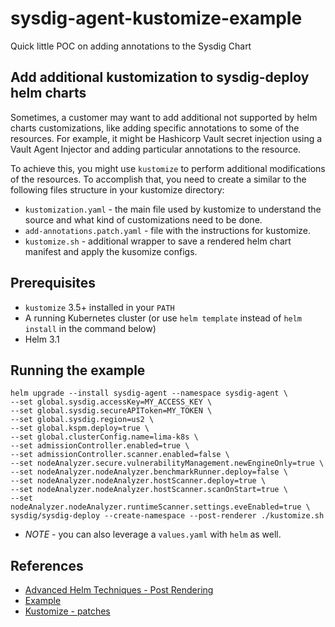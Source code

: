# sysdig-agent-kustomize-example

Quick little POC on adding annotations to the Sysdig Chart

## Add additional kustomization to sysdig-deploy helm charts

Sometimes, a customer may want to add additional not supported by helm charts customizations, like adding specific annotations to some of the resources. For example, it might be Hashicorp Vault secret injection using a Vault Agent Injector and adding particular annotations to the resource.

To achieve this, you might use `kustomize` to perform additional modifications of the resources. To accomplish that, you need to create a similar to the following files structure in your kustomize directory:

- `kustomization.yaml`  - the main file used by kustomize to understand the source and what kind of customizations need to be done.
- `add-annotations.patch.yaml` - file with the instructions for kustomize.
- `kustomize.sh`   - additional wrapper to save a rendered helm chart manifest and apply the kusomize configs.

## Prerequisites

- `kustomize` 3.5+ installed in your `PATH`
- A running Kubernetes cluster (or use `helm template` instead of `helm install` in the command below)
- Helm 3.1

## Running the example

```shell
helm upgrade --install sysdig-agent --namespace sysdig-agent \
--set global.sysdig.accessKey=MY_ACCESS_KEY \
--set global.sysdig.secureAPIToken=MY_TOKEN \
--set global.sysdig.region=us2 \
--set global.kspm.deploy=true \
--set global.clusterConfig.name=lima-k8s \
--set admissionController.enabled=true \
--set admissionController.scanner.enabled=false \
--set nodeAnalyzer.secure.vulnerabilityManagement.newEngineOnly=true \
--set nodeAnalyzer.nodeAnalyzer.benchmarkRunner.deploy=false \
--set nodeAnalyzer.nodeAnalyzer.hostScanner.deploy=true \
--set nodeAnalyzer.nodeAnalyzer.hostScanner.scanOnStart=true \
--set nodeAnalyzer.nodeAnalyzer.runtimeScanner.settings.eveEnabled=true \
sysdig/sysdig-deploy --create-namespace --post-renderer ./kustomize.sh
```

- *NOTE* - you can also leverage a `values.yaml` with `helm` as well.

## References

- [Advanced Helm Techniques - Post Rendering](https://helm.sh/docs/topics/advanced/#post-rendering)
- [Example](https://github.com/thomastaylor312/advanced-helm-demos/tree/master/post-render)
- [Kustomize - patches](https://kubectl.docs.kubernetes.io/references/kustomize/kustomization/patches/)

